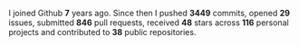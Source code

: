 
I joined Github **7** years ago. Since then I pushed **3449** commits, opened **29** issues, submitted **846** pull requests, received **48** stars across **116** personal projects and contributed to **38** public repositories.
